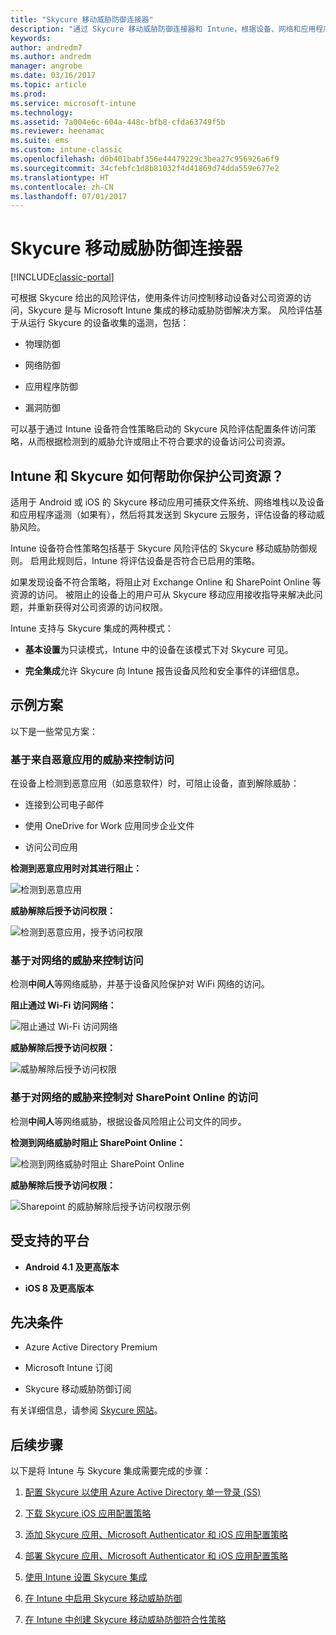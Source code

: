 ```yaml
---
title: "Skycure 移动威胁防御连接器"
description: "通过 Skycure 移动威胁防御连接器和 Intune，根据设备、网络和应用程序风险，为公司资源提供访问保护。"
keywords: 
author: andredm7
ms.author: andredm
manager: angrobe
ms.date: 03/16/2017
ms.topic: article
ms.prod: 
ms.service: microsoft-intune
ms.technology: 
ms.assetid: 7a004e6c-604a-448c-bfb8-cfda63749f5b
ms.reviewer: heenamac
ms.suite: ems
ms.custom: intune-classic
ms.openlocfilehash: d0b401babf356e44479229c3bea27c956926a6f9
ms.sourcegitcommit: 34cfebfc1d8b81032f4d41869d74dda559e677e2
ms.translationtype: HT
ms.contentlocale: zh-CN
ms.lasthandoff: 07/01/2017
---
```

# <a name="skycure-mobile-threat-defense-connector"></a>Skycure 移动威胁防御连接器

[!INCLUDE[classic-portal](../includes/classic-portal.md)]

可根据 Skycure 给出的风险评估，使用条件访问控制移动设备对公司资源的访问，Skycure 是与 Microsoft Intune 集成的移动威胁防御解决方案。 风险评估基于从运行 Skycure 的设备收集的遥测，包括：

-   物理防御

-   网络防御

-   应用程序防御

-   漏洞防御

可以基于通过 Intune 设备符合性策略启动的 Skycure 风险评估配置条件访问策略，从而根据检测到的威胁允许或阻止不符合要求的设备访问公司资源。

## <a name="how-do-intune-and-skycure-help-protect-your-company-resources"></a>Intune 和 Skycure 如何帮助你保护公司资源？

适用于 Android 或 iOS 的 Skycure 移动应用可捕获文件系统、网络堆栈以及设备和应用程序遥测（如果有），然后将其发送到 Skycure 云服务，评估设备的移动威胁风险。

Intune 设备符合性策略包括基于 Skycure 风险评估的 Skycure 移动威胁防御规则。 启用此规则后，Intune 将评估设备是否符合已启用的策略。

如果发现设备不符合策略，将阻止对 Exchange Online 和 SharePoint Online 等资源的访问。 被阻止的设备上的用户可从 Skycure 移动应用接收指导来解决此问题，并重新获得对公司资源的访问权限。

Intune 支持与 Skycure 集成的两种模式：

-   **基本设置**为只读模式，Intune 中的设备在该模式下对 Skycure 可见。

-   **完全集成**允许 Skycure 向 Intune 报告设备风险和安全事件的详细信息。

## <a name="sample-scenarios"></a>示例方案

以下是一些常见方案：

### <a name="control-access-based-on-threats-from-malicious-apps"></a>基于来自恶意应用的威胁来控制访问

在设备上检测到恶意应用（如恶意软件）时，可阻止设备，直到解除威胁：

-   连接到公司电子邮件

-   使用 OneDrive for Work 应用同步企业文件

-   访问公司应用

**检测到恶意应用时对其进行阻止：**

![检测到恶意应用](../media/mtp/skycure-arch-1.png)

**威胁解除后授予访问权限：**

![检测到恶意应用，授予访问权限](../media/mtp/skycure-arch-2.png)

### <a name="control-access-based-on-threat-to-network"></a>基于对网络的威胁来控制访问

检测**中间人**等网络威胁，并基于设备风险保护对 WiFi 网络的访问。

**阻止通过 Wi-Fi 访问网络：**

![阻止通过 Wi-Fi 访问网络](../media/mtp/skycure-arch-3.png)

**威胁解除后授予访问权限：**

![威胁解除后授予访问权限](../media/mtp/skycure-arch-4.png)

### <a name="control-access-to-sharepoint-online-based-on-threat-to-network"></a>基于对网络的威胁来控制对 SharePoint Online 的访问

检测**中间人**等网络威胁，根据设备风险阻止公司文件的同步。

**检测到网络威胁时阻止 SharePoint Online：**

![检测到网络威胁时阻止 SharePoint Online](../media/mtp/skycure-arch-5.png)

**威胁解除后授予访问权限：**

![Sharepoint 的威胁解除后授予访问权限示例](../media/mtp/skycure-arch-6.png)

## <a name="supported-platforms"></a>受支持的平台

-   **Android 4.1 及更高版本**

-   **iOS 8 及更高版本**

## <a name="pre-requisites"></a>先决条件

-   Azure Active Directory Premium

-   Microsoft Intune 订阅

-   Skycure 移动威胁防御订阅

有关详细信息，请参阅 [Skycure 网站](https://www.skycure.com/skycure-microsoft-integration/)。

## <a name="next-steps"></a>后续步骤

以下是将 Intune 与 Skycure 集成需要完成的步骤：

1.  [配置 Skycure 以使用 Azure Active Directory 单一登录 (SS)](/intune-classic/deploy-use/configure-skycure-to-use-azure-active-directory-single-sign-on)

2.  [下载 Skycure iOS 应用配置策略](/intune-classic/deploy-use/download-skycure-ios-app-configuration-policy)

3.  [添加 Skycure 应用、Microsoft Authenticator 和 iOS 应用配置策略](/intune-classic/deploy-use/add-skycure-apps-microsoft-authenticator-and-ios-app-configuration-policy)

4.  [部署 Skycure 应用、Microsoft Authenticator 和 iOS 应用配置策略](/intune-classic/deploy-use/deploy-skycure-apps-microsoft-authenticator-app-and-ios-app-configuration-policy)

5.  [使用 Intune 设置 Skycure 集成](/intune-classic/deploy-use/setup-the-skycure-integration-with-Intune)

6.  [在 Intune 中启用 Skycure 移动威胁防御](/intune-classic/deploy-use/enable-skycure-mobile-threat-defense-in-intune)

7.  [在 Intune 中创建 Skycure 移动威胁防御符合性策略](/intune-classic/deploy-use/create-skycure-mobile-threat-defense-compliance-policy)
